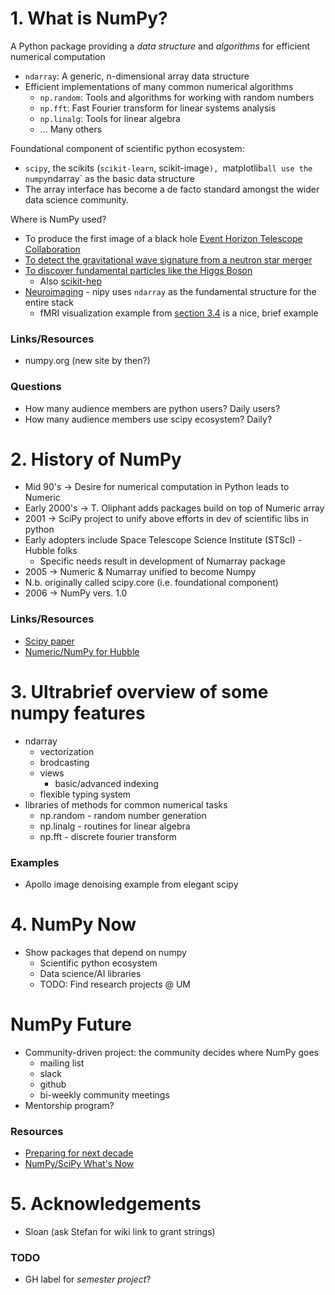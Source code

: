 # 1. What is NumPy?
A Python package providing a *data structure* and *algorithms* for efficient numerical computation
 - `ndarray`: A generic, n-dimensional array data structure
 - Efficient implementations of many common numerical algorithms
   * `np.random`: Tools and algorithms for working with random numbers
   * `np.fft`: Fast Fourier transform for linear systems analysis
   * `np.linalg`: Tools for linear algebra
   * ... Many others

Foundational component of scientific python ecosystem:
  - `scipy`, the scikits (`scikit-learn`, scikit-image`), `matplotlib` all use
    the numpy `ndarray` as the basic data structure
  - The array interface has become a de facto standard amongst the wider
    data science community.

Where is NumPy used?
 - To produce the first image of a black hole 
   [Event Horizon Telescope Collaboration](https://github.com/achael/eht-imaging)
 - [To detect the gravitational wave signature from a neutron star merger](https://github.com/gwastro/pycbc)
 - [To discover fundamental particles like the Higgs Boson](https://github.com/cms-sw/cmssw)
   * Also [scikit-hep](https://scikit-hep.org/)
 - [Neuroimaging](https://nipy.org/nibabel/) - nipy uses `ndarray` as the fundamental structure for the entire stack
   * fMRI visualization example from [section 3.4](https://www.frontiersin.org/articles/10.3389/fninf.2014.00014/full#h4)
     is a nice, brief example
   

### Links/Resources
 - numpy.org (new site by then?)
### Questions
 - How many audience members are python users? Daily users?
 - How many audience members use scipy ecosystem? Daily?

# 2. History of NumPy
 - Mid 90's -> Desire for numerical computation in Python leads to Numeric
 - Early 2000's -> T. Oliphant adds packages build on top of Numeric array
 - 2001 -> SciPy project to unify above efforts in dev of scientific libs in 
   python
 - Early adopters include Space Telescope Science Institute (STScI) - Hubble folks
   - Specific needs result in development of Numarray package
 - 2005 -> Numeric & Numarray unified to become Numpy
 - N.b. originally called scipy.core (i.e. foundational component)
 - 2006 -> NumPy vers. 1.0
### Links/Resources
 - [Scipy paper](https://arxiv.org/pdf/1907.10121.pdf)
 - [Numeric/NumPy for Hubble](https://conference.scipy.org/scipy2011/slides/greenfield_keynote_astronomy.pdf)
 
# 3. Ultrabrief overview of some numpy features
 - ndarray
   - vectorization
   - brodcasting
   - views
     * basic/advanced indexing
   - flexible typing system
 - libraries of methods for common numerical tasks
   - np.random - random number generation
   - np.linalg - routines for linear algebra
   - np.fft    - discrete fourier transform

### Examples
 * Apollo image denoising example from elegant scipy

# 4. NumPy Now
 - Show packages that depend on numpy
   - Scientific python ecosystem
   - Data science/AI libraries
   - TODO: Find research projects @ UM

# NumPy Future

 - Community-driven project: the community decides where NumPy goes
   * mailing list
   * slack
   * github
   * bi-weekly community meetings
 - Mentorship program?

### Resources
 - [Preparing for next decade](https://www.slideshare.net/RalfGommers/inside-numpy-preparing-for-the-next-decade)
 - [NumPy/SciPy What's Now](https://www.slideshare.net/RalfGommers/pydata-nyc-whatsnew-numpyscipy-2019)

 
# 5. Acknowledgements
 - Sloan (ask Stefan for wiki link to grant strings)
 
### TODO
 - GH label for *semester project*?
